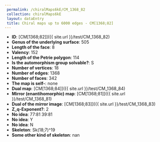 ```yaml
--- 
 permalink: /chiralMaps6kE/CM_1368_82 
 collection: chiralMaps6kE
 layout: dataEntry
 title: Chiral maps up to 6000 edges - CM[1368;82]
---
```


- **ID**: [CM[1368;82]]({{ site.url }}/test/CM_1368_82)
- **Genus of the underlying surface**: 505
- **Length of the face**: 8
- **Valency**: 152
- **Length of the Petrie polygon**: 114
- **Is the automorphism group solvable?**: S
- **Number of vertices**: 18
- **Number of edges**: 1368
- **Number of faces**: 342
- **The map is self-**: none
- **Dual map**: [CM[1368;84]]({{ site.url }}/test/CM_1368_84)
- **Mirror (enantihomorphic) map**: [CM[1368;81]]({{ site.url }}/test/CM_1368_81)
- **Dual of the mirror image**: [CM[1368;83]]({{ site.url }}/test/CM_1368_83)
- **Z_q-Exponent?**: 2
- **No idea**:  77:81 39:81
- **No idea**: Y
- **No idea**: N
- **Skeleton**: Sk(18;7)^19
- **Some other kind of skeleton**: nan
